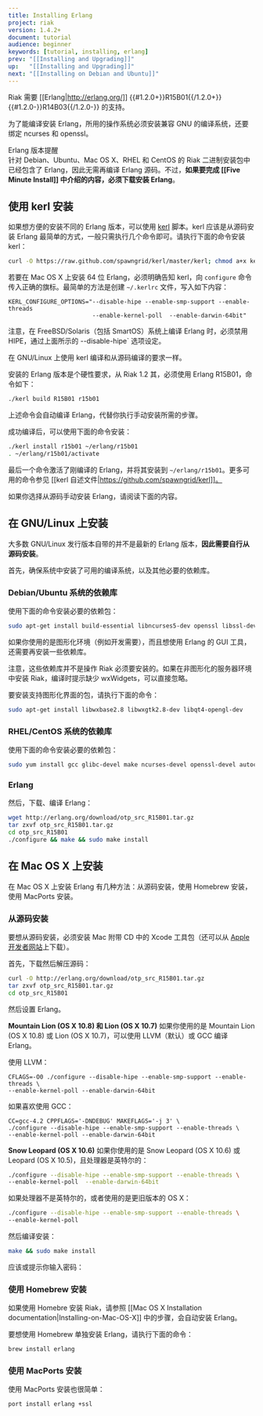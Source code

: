 ```yaml
---
title: Installing Erlang
project: riak
version: 1.4.2+
document: tutorial
audience: beginner
keywords: [tutorial, installing, erlang]
prev: "[[Installing and Upgrading]]"
up:   "[[Installing and Upgrading]]"
next: "[[Installing on Debian and Ubuntu]]"
---
```


Riak 需要 [[Erlang|http://erlang.org/]] {{#1.2.0+}}R15B01{{/1.2.0+}}{{#1.2.0-}}R14B03{{/1.2.0-}} 的支持。

为了能编译安装 Erlang，所用的操作系统必须安装兼容 GNU 的编译系统，还要绑定 ncurses 和 openssl。

<div class="note">
<div class="title">Erlang 版本提醒</div>
针对 Debian、Ubuntu、Mac OS X、RHEL 和 CentOS 的 Riak 二进制安装包中已经包含了 Erlang，因此无需再编译 Erlang 源码。不过，<strong>如果要完成 [[Five Minute Install]] 中介绍的内容，必须下载安装 Erlang</strong>。
</div>

## 使用 kerl 安装

如果想方便的安装不同的 Erlang 版本，可以使用 [kerl](https://github.com/spawngrid/kerl) 脚本。kerl 应该是从源码安装 Erlang 最简单的方式，一般只需执行几个命令即可。请执行下面的命令安装 kerl：

```bash
curl -O https://raw.github.com/spawngrid/kerl/master/kerl; chmod a+x kerl
```

若要在 Mac OS X 上安装 64 位 Erlang，必须明确告知 kerl，向 `configure` 命令传入正确的旗标。最简单的方法是创建 `~/.kerlrc` 文件，写入如下内容：

```text
KERL_CONFIGURE_OPTIONS="--disable-hipe --enable-smp-support --enable-threads
                        --enable-kernel-poll  --enable-darwin-64bit"
```

注意，在 FreeBSD/Solaris（包括 SmartOS）系统上编译 Erlang 时，必须禁用 HIPE，通过上面所示的 --disable-hipe` 选项设定。

在 GNU/Linux 上使用 kerl 编译和从源码编译的要求一样。

安装的 Erlang 版本是个硬性要求，从 Riak 1.2 其，必须使用 Erlang R15B01，命令如下：

```bash
./kerl build R15B01 r15b01
```

上述命令会自动编译 Erlang，代替你执行手动安装所需的步骤。

成功编译后，可以使用下面的命令安装：

```bash
./kerl install r15b01 ~/erlang/r15b01
. ~/erlang/r15b01/activate
```

最后一个命令激活了刚编译的 Erlang，并将其安装到 `~/erlang/r15b01`。更多可用的命令参见 [[kerl 自述文件|https://github.com/spawngrid/kerl]]。

如果你选择从源码手动安装 Erlang，请阅读下面的内容。

## 在 GNU/Linux 上安装

大多数 GNU/Linux 发行版本自带的并不是最新的 Erlang 版本，**因此需要自行从源码安装**。

首先，确保系统中安装了可用的编译系统，以及其他必要的依赖库。

### Debian/Ubuntu 系统的依赖库

使用下面的命令安装必要的依赖包：

```bash
sudo apt-get install build-essential libncurses5-dev openssl libssl-dev fop xsltproc unixodbc-dev
```

如果你使用的是图形化环境（例如开发需要），而且想使用 Erlang 的 GUI 工具，还需要再安装一些依赖库。

<div class="info">注意，这些依赖库并不是操作 Riak 必须要安装的。如果在非图形化的服务器环境中安装 Riak，编译时提示缺少 wxWidgets，可以直接忽略。</div>

要安装支持图形化界面的包，请执行下面的命令：

```bash
sudo apt-get install libwxbase2.8 libwxgtk2.8-dev libqt4-opengl-dev
```

### RHEL/CentOS 系统的依赖库

使用下面的命令安装必要的依赖包：

```bash
sudo yum install gcc glibc-devel make ncurses-devel openssl-devel autoconf
```

### Erlang

然后，下载、编译 Erlang：

```bash
wget http://erlang.org/download/otp_src_R15B01.tar.gz
tar zxvf otp_src_R15B01.tar.gz
cd otp_src_R15B01
./configure && make && sudo make install
```

## 在 Mac OS X 上安装

在 Mac OS X 上安装 Erlang 有几种方法：从源码安装，使用 Homebrew 安装，使用 MacPorts 安装。

### 从源码安装

要想从源码安装，必须安装 Mac 附带 CD 中的 Xcode 工具包（还可以从 [Apple 开发者网站](http://developer.apple.com/)上下载）。

首先，下载然后解压源码：

```bash
curl -O http://erlang.org/download/otp_src_R15B01.tar.gz
tar zxvf otp_src_R15B01.tar.gz
cd otp_src_R15B01
```

然后设置 Erlang。


**Mountain Lion (OS X 10.8) 和 Lion (OS X 10.7)**
如果你使用的是 Mountain Lion (OS X 10.8) 或 Lion (OS X 10.7)，可以使用 LLVM（默认）或 GCC 编译 Erlang。

使用 LLVM：

```text
CFLAGS=-O0 ./configure --disable-hipe --enable-smp-support --enable-threads \
--enable-kernel-poll --enable-darwin-64bit
```

如果喜欢使用 GCC：

```text
CC=gcc-4.2 CPPFLAGS='-DNDEBUG' MAKEFLAGS='-j 3' \
./configure --disable-hipe --enable-smp-support --enable-threads \
--enable-kernel-poll --enable-darwin-64bit
```

**Snow Leopard (OS X 10.6)**
如果你使用的是 Snow Leopard (OS X 10.6) 或 Leopard (OS X 10.5)，且处理器是英特尔的：

```bash
./configure --disable-hipe --enable-smp-support --enable-threads \
--enable-kernel-poll  --enable-darwin-64bit
```

如果处理器不是英特尔的，或者使用的是更旧版本的 OS X：

```bash
./configure --disable-hipe --enable-smp-support --enable-threads \
--enable-kernel-poll
```

然后编译安装：

```bash
make && sudo make install
```

应该或提示你输入密码：

### 使用 Homebrew 安装

如果使用 Homebre 安装 Riak，请参照 [[Mac OS X Installation documentation|Installing-on-Mac-OS-X]] 中的步骤，会自动安装 Erlang。

要想使用 Homebrew 单独安装 Erlang，请执行下面的命令：

```bash
brew install erlang
```

### 使用 MacPorts 安装

使用 MacPorts 安装也很简单：

```bash
port install erlang +ssl
```
